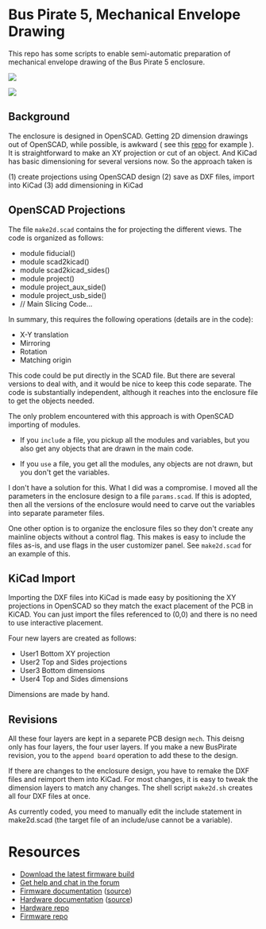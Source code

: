 # Bus Pirate 5, Mechanical Envelope Drawing

This repo has some scripts to enable semi-automatic preparation of
mechanical envelope drawing of the Bus Pirate 5 enclosure. 

![](images/mech-user2.png)

![](images/mech-user1.png)

## Background

The enclosure is designed in OpenSCAD. Getting 2D dimension drawings out
of OpenSCAD, while possible, is awkward ( see this [repo](
https://github.com/pwpearson/dimensional-drawings.git) for example ).
It is straightforward to make an XY projection or cut of an object. 
And KiCad has basic dimensioning for several versions now. So the
approach taken is

(1) create projections using OpenSCAD design
(2) save as DXF files, import into KiCad
(3) add dimensioning in KiCad

## OpenSCAD Projections

The file `make2d.scad` contains the for projecting the
different views. The code is organized as follows:

* module fiducial()
* module scad2kicad()
* module scad2kicad_sides()
* module project()
* module project_aux_side()
* module project_usb_side()
* // Main Slicing Code...

In summary, this requires the following 
operations (details are in the code):

* X-Y translation
* Mirroring
* Rotation
* Matching origin

This code could be put directly in the SCAD file. But there are several
versions to deal with, and it would be nice to keep this code separate.
The code is substantially independent, although it reaches into the
enclosure file to get the objects needed.

The only problem encountered with this approach is with OpenSCAD
importing of modules.

* If you `include` a file, you pickup all the modules and variables, but
  you also get any objects that are drawn in the main code.

* If you `use` a file, you get all the modules, any objects are not
  drawn, but you don't get the variables.

I don't have a solution for this. What I did was a compromise. I moved
all the parameters in the enclosure design to a file `params.scad`. 
If this is adopted, then all the versions of the enclosure would need to
carve out the variables into separate parameter files.

One other option is to organize the enclosure files so they don't create
any mainline objects without a control flag. This makes is easy to
include the files as-is, and use flags in the user customizer panel. See
`make2d.scad` for an example of this.

## KiCad Import

Importing the DXF files into KiCad is made easy by positioning the XY
projections in OpenSCAD so they match the exact placement of the PCB in
KiCAD. You can just import the files referenced to (0,0) and there is no
need to use interactive placement.

Four new layers are created as follows:

* User1  Bottom XY projection
* User2  Top and Sides projections
* User3  Bottom dimensions
* User4  Top and Sides dimensions

Dimensions are made by hand. 

## Revisions

All these four layers are kept in a separete PCB design `mech`. This
deisng only has four layers, the four user layers. If you make a new
BusPirate revision, you to the `append board` operation to add these to
the design.

If there are changes to the enclosure design, you have to remake the DXF
files and reimport them into KiCad. For most changes, it is easy to 
tweak the dimension layers to match any changes. The shell script
`make2d.sh` creates all four DXF files at once. 

As currently coded, you meed to manually edit the include statement in
make2d.scad (the target file of an include/use cannot be a variable).


# Resources

- [Download the latest firmware build](https://forum.buspirate.com/t/bus-pirate-5-auto-build-main-branch/20/99999)
- [Get help and chat in the forum](https://forum.buspirate.com/)
- [Firmware documentation](https://firmware.buspirate.com/) ([source](https://github.com/DangerousPrototypes/BusPirate5-docs-firmware))
- [Hardware documentation](https://hardware.buspirate.com/) ([source](https://github.com/DangerousPrototypes/BusPirate5-docs-hardware))
- [Hardware repo](https://github.com/DangerousPrototypes/BusPirate5-hardware)
- [Firmware repo](https://github.com/DangerousPrototypes/BusPirate5-firmware)
